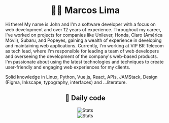 <div align="center">
  <h1>
    🧑‍💻 Marcos Lima
  </h1>
</div>

Hi there! My name is John and I'm a software developer with a focus on web development and over 12 years of experience. Throughout my career, I've worked on projects for companies like Unilever, Honda, Claro (América Móvil), Subaru, and Popeyes, gaining a wealth of experience in developing and maintaining web applications. Currently, I'm working at VIP BR Telecom as tech lead, where I'm responsible for leading a team of web developers and overseeing the development of the company's web-based products. I'm passionate about using the latest technologies and techniques to create user-friendly and engaging web experiences for my clients.

Solid knowledge in Linux, Python, Vue.js, React, APIs, JAMStack, Design (Figma, Inkscape, typography, interfaces) and ...literature.

<div align="center">
  <h2>🤖 Daily code</h2>
</div>

<div align="center">
  <img src="https://github-readme-stats.vercel.app/api/wakatime?username=marcker&hide_title=true&layout=compact&theme=transparent" alt="Stats" />
</div>

<div align="center">
  <img src="https://github-readme-stats.vercel.app/api?username=skvggor&show_icons=true&theme=transparent&hide_title=true&count_private=true" alt="Stats" />
</div>
